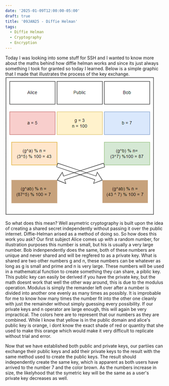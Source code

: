 ```yaml
---
date: '2025-01-09T12:00:00-05:00'
draft: true
title: '09JAN25 - Diffie Helman'
tags:
  - Diffie Helman
  - Cryptography
  - Encryption
---
```

Today I was looking into some stuff for SSH and I wanted to know more about the maths behind how diffie helman works and since its just always something I took for granted so today I learned. Below is a simple graphic that I made that illustrates the process of the key exchange.  
![Diffie Helman Key Exchange](./diffie_hel.png)

So what does this mean? Well asymetric cryptography is built upon the idea of creating a shared secret independently without passing it over the public internet. Diffie-Helman arised as a method of doing so. So how does this work you ask? Our first subject Alice comes up with a random number, for illustration purposes this number is small, but his is usually a very large number. Bob indenpendently does the same, both of these numbers are unique and never shared and will be regfered to as a private key. What is shared are two other numbers g and n, these numbers can be whatever as long as g is small and prime and n is very large. These numbers will be used in a mathematcal function to create something they can share, a piblic key. This public key can easily be derived if you have the private key, but the math doesnt work that well the other way around, this is due to the modulus operation. Modulus is simply the remander left over after a number is divided into another one evenly as many times as possibly. It is improbable for me to know how many times the number fit into the other one cleanly with just the remainder without simply guessing every possibility. If our private keys and n operator are large enough, this will again be very impractical. The colors here are to represent that our numbers as they are combined. While I know that yellow is in the public domain and alice's public key is orange, i dont know the exact shade of red or quantity that she used to make this orange which would make it very difficult to replicate without trial and error. 

Now that we have established both public and private keys, our partiies can exchange their public keys and add their private keys to the result with the same method used to create the public keys. The result should independently create the same key, which is apparent as both users have arrived to the number 7 and the color brown. As the numbers increase in size, the likelyhood that the symetric key will be the same as a user's private key decreases as well.